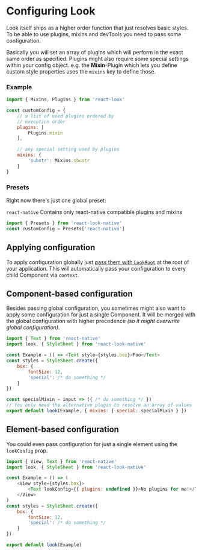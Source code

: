 # Configuring Look
Look itself ships as a higher order function that just resolves basic styles. To be able to use plugins, mixins and devTools you need to pass some configuration.

Basically you will set an array of plugins which will perform in the exact same order as specified.
Plugins might also require some special settings within your config object.
e.g. the **Mixin**-Plugin which lets you define custom style properties uses the `mixins` key to define those.


### Example
```javascript
import { Mixins, Plugins } from 'react-look'

const customConfig = {
	// a list of used plugins ordered by
	// execution order
	plugins: [
		Plugins.mixin
	],

	// any special setting used by plugins
	mixins: {
		'substr': Mixins.sbustr
	}
}
```

### Presets
Right now there's just one global preset:

`react-native`
Contains only react-native compatible plugins and mixins
```javascript
import { Presets } from 'react-look-native'
const customConfig = Presets['react-native']
```
## Applying configuration
To apply configuration globally just [pass them with `LookRoot`](../api/LookRoot.md#usage) at the root of your application.
This will automatically pass your configuration to every child Component via `context`.

## Component-based configuration
Besides passing global configuration, you sometimes might also want to apply some configuration for just a single Component. It will be merged with the global configuration with higher precedence *(so it might overwrite global configuration)*.
```javascript
import { Text } from 'react-native'
import look, { StyleSheet } from 'react-look-native'

const Example = () => <Text style={styles.box}>Foo</Text>
const styles = StyleSheet.create({
	box: {
		fontSize: 12,
		'special': /* do something */
	}
})

const specialMixin = input => ({ /* do something */ })
// You only need the alternative plugin to resolve an array of values
export default look(Example, { mixins: { special: specialMixin } })
```

## Element-based configuration
You could even pass configuration for just a single element using the `lookConfig` prop.

```javascript
import { View, Text } from 'react-native'
import look, { StyleSheet } from 'react-look-native'

const Example = () => (
	<View style={styles.box}>
		<Text lookConfig={{ plugins: undefined }}>No plugins for me!</Text>
	</View>
)
const styles = StyleSheet.create({
	box: {
		fontSize: 12,
		'special': /* do something */
	}
})

export default look(Example)
```
